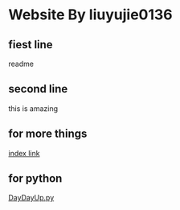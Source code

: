 # Website By liuyujie0136
## fiest line
readme

## second line
this is amazing

## for more things
[index link](../master/test.md)

## for python
[DayDayUp.py](../master/DayDayUp.py)
